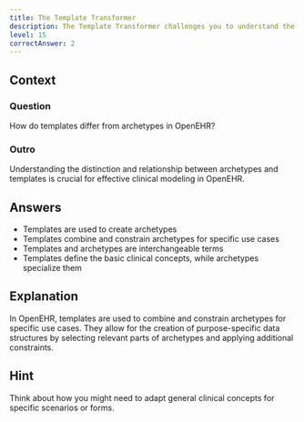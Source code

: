 ```yaml
---
title: The Template Transformer
description: The Template Transformer challenges you to understand the relationship between archetypes and templates!
level: 15
correctAnswer: 2
---
```


## Context

### Question

How do templates differ from archetypes in OpenEHR?

### Outro

Understanding the distinction and relationship between archetypes and templates is crucial for effective clinical modeling in OpenEHR.

## Answers

- Templates are used to create archetypes
- Templates combine and constrain archetypes for specific use cases
- Templates and archetypes are interchangeable terms
- Templates define the basic clinical concepts, while archetypes specialize them

## Explanation

In OpenEHR, templates are used to combine and constrain archetypes for specific use cases. They allow for the creation of purpose-specific data structures by selecting relevant parts of archetypes and applying additional constraints.

## Hint

Think about how you might need to adapt general clinical concepts for specific scenarios or forms.

